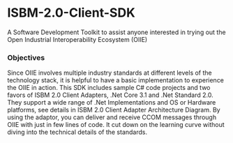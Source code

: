 # ISBM-2.0-Client-SDK

A Software Development Toolkit to assist anyone interested in trying out the Open Industrial Interoperability Ecosystem (OIIE)

### Objectives

Since OIIE involves multiple industry standards at different levels of the technology stack, it is helpful to have a basic implementation to experience the OIIE in action. This SDK includes sample C# code projects and two favors of ISBM 2.0 Client Adapters, .Net Core 3.1 and .Net Standard 2.0. They support a wide range of .Net Implementations and OS or Hardware platforms, see details in ISBM 2.0 Client Adapter Architecture Diagram. By using the adaptor, you can deliver and receive CCOM messages through OIIE with just in few lines of code. It cut down on the learning curve without diving into the technical details of the standards.
